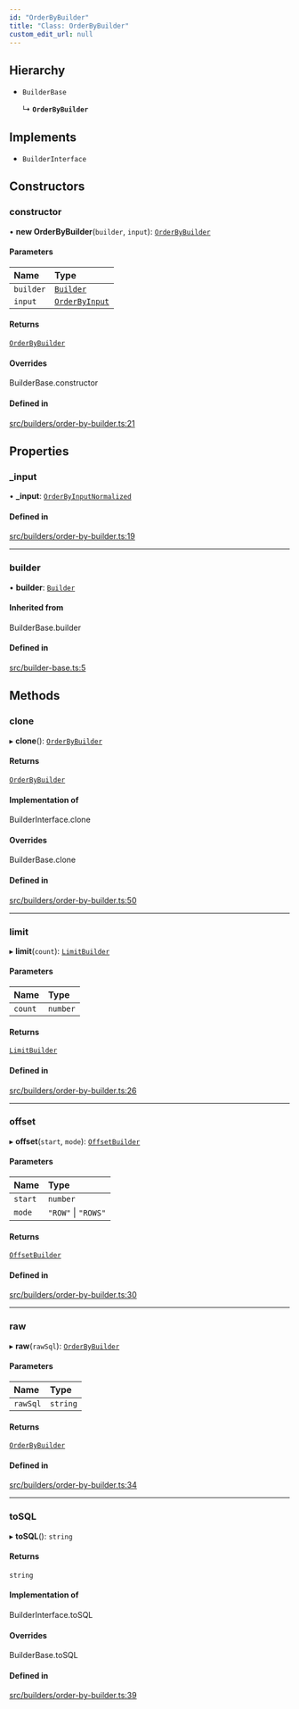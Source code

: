 ```yaml
---
id: "OrderByBuilder"
title: "Class: OrderByBuilder"
custom_edit_url: null
---
```


## Hierarchy

- `BuilderBase`

  ↳ **`OrderByBuilder`**

## Implements

- `BuilderInterface`

## Constructors

### constructor

• **new OrderByBuilder**(`builder`, `input`): [`OrderByBuilder`](OrderByBuilder.md)

#### Parameters

| Name | Type |
| :------ | :------ |
| `builder` | [`Builder`](Builder.md) |
| `input` | [`OrderByInput`](../modules.md#orderbyinput) |

#### Returns

[`OrderByBuilder`](OrderByBuilder.md)

#### Overrides

BuilderBase.constructor

#### Defined in

[src/builders/order-by-builder.ts:21](https://github.com/alesmenzel/sql-builder/blob/0850cdd/src/builders/order-by-builder.ts#L21)

## Properties

### \_input

• **\_input**: [`OrderByInputNormalized`](../modules.md#orderbyinputnormalized)

#### Defined in

[src/builders/order-by-builder.ts:19](https://github.com/alesmenzel/sql-builder/blob/0850cdd/src/builders/order-by-builder.ts#L19)

___

### builder

• **builder**: [`Builder`](Builder.md)

#### Inherited from

BuilderBase.builder

#### Defined in

[src/builder-base.ts:5](https://github.com/alesmenzel/sql-builder/blob/0850cdd/src/builder-base.ts#L5)

## Methods

### clone

▸ **clone**(): [`OrderByBuilder`](OrderByBuilder.md)

#### Returns

[`OrderByBuilder`](OrderByBuilder.md)

#### Implementation of

BuilderInterface.clone

#### Overrides

BuilderBase.clone

#### Defined in

[src/builders/order-by-builder.ts:50](https://github.com/alesmenzel/sql-builder/blob/0850cdd/src/builders/order-by-builder.ts#L50)

___

### limit

▸ **limit**(`count`): [`LimitBuilder`](LimitBuilder.md)

#### Parameters

| Name | Type |
| :------ | :------ |
| `count` | `number` |

#### Returns

[`LimitBuilder`](LimitBuilder.md)

#### Defined in

[src/builders/order-by-builder.ts:26](https://github.com/alesmenzel/sql-builder/blob/0850cdd/src/builders/order-by-builder.ts#L26)

___

### offset

▸ **offset**(`start`, `mode`): [`OffsetBuilder`](OffsetBuilder.md)

#### Parameters

| Name | Type |
| :------ | :------ |
| `start` | `number` |
| `mode` | ``"ROW"`` \| ``"ROWS"`` |

#### Returns

[`OffsetBuilder`](OffsetBuilder.md)

#### Defined in

[src/builders/order-by-builder.ts:30](https://github.com/alesmenzel/sql-builder/blob/0850cdd/src/builders/order-by-builder.ts#L30)

___

### raw

▸ **raw**(`rawSql`): [`OrderByBuilder`](OrderByBuilder.md)

#### Parameters

| Name | Type |
| :------ | :------ |
| `rawSql` | `string` |

#### Returns

[`OrderByBuilder`](OrderByBuilder.md)

#### Defined in

[src/builders/order-by-builder.ts:34](https://github.com/alesmenzel/sql-builder/blob/0850cdd/src/builders/order-by-builder.ts#L34)

___

### toSQL

▸ **toSQL**(): `string`

#### Returns

`string`

#### Implementation of

BuilderInterface.toSQL

#### Overrides

BuilderBase.toSQL

#### Defined in

[src/builders/order-by-builder.ts:39](https://github.com/alesmenzel/sql-builder/blob/0850cdd/src/builders/order-by-builder.ts#L39)
